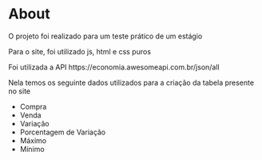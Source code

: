 <h1> About </h1>
<p> O projeto foi realizado para um teste prático de um estágio </p>
<p> Para o site, foi utilizado js, html e css puros </p>

<p> Foi utilizada a API https://economia.awesomeapi.com.br/json/all</p>

<p> Nela temos os seguinte dados utilizados para a criação da tabela presente no site </p>

<ul>
  <li> Compra</li>
  <li> Venda</li>
  <li> Variação</li>
  <li> Porcentagem de Variação</li>
  <li> Máximo</li>
  <li> Mínimo</li>
</ul>


